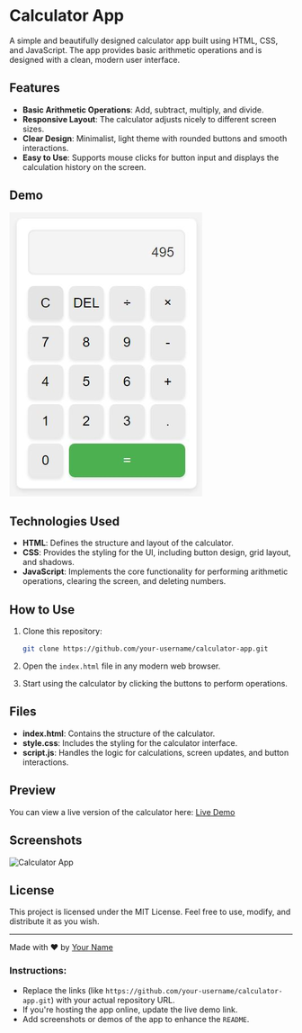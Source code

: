 # Calculator App

A simple and beautifully designed calculator app built using HTML, CSS, and JavaScript. The app provides basic arithmetic operations and is designed with a clean, modern user interface.

## Features

- **Basic Arithmetic Operations**: Add, subtract, multiply, and divide.
- **Responsive Layout**: The calculator adjusts nicely to different screen sizes.
- **Clear Design**: Minimalist, light theme with rounded buttons and smooth interactions.
- **Easy to Use**: Supports mouse clicks for button input and displays the calculation history on the screen.

## Demo

![Calculator Demo](demo/demo.jpg)

## Technologies Used

- **HTML**: Defines the structure and layout of the calculator.
- **CSS**: Provides the styling for the UI, including button design, grid layout, and shadows.
- **JavaScript**: Implements the core functionality for performing arithmetic operations, clearing the screen, and deleting numbers.

## How to Use

1. Clone this repository:

    ```bash
    git clone https://github.com/your-username/calculator-app.git
    ```

2. Open the `index.html` file in any modern web browser.

3. Start using the calculator by clicking the buttons to perform operations.

## Files

- **index.html**: Contains the structure of the calculator.
- **style.css**: Includes the styling for the calculator interface.
- **script.js**: Handles the logic for calculations, screen updates, and button interactions.

## Preview

You can view a live version of the calculator here: [Live Demo](https://your-live-demo-link.com)

## Screenshots

![Calculator App](screenshots/calculator-screenshot.png)

## License

This project is licensed under the MIT License. Feel free to use, modify, and distribute it as you wish.

---

Made with ❤️ by [Your Name](https://github.com/your-username)


### Instructions:
- Replace the links (like `https://github.com/your-username/calculator-app.git`) with your actual repository URL.
- If you're hosting the app online, update the live demo link.
- Add screenshots or demos of the app to enhance the `README`.